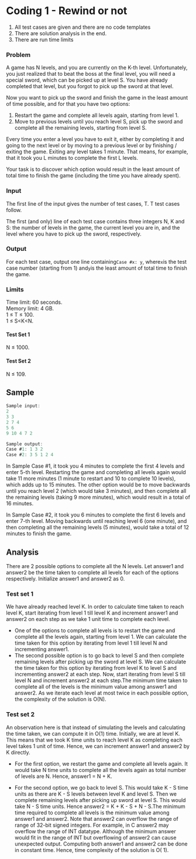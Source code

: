 # Coding 1 - Rewind or not

1. All test cases are given and there are no code templates
2. There are solution analysis in the end.
3. There are run time limits

### Problem

A game has N levels, and you are currently on the K-th level. Unfortunately, you just realized that to beat the boss
at the final level, you will need a special sword, which can be picked up at level S. You have already completed that
level, but you forgot to pick up the sword at that level.

Now you want to pick up the sword and finish the game in the least amount of time possible, and for that you have two
options:

1. Restart the game and complete all levels again, starting from level 1.
2. Move to previous levels until you reach level S, pick up the sword and complete all the remaining levels, starting
   from level S.

Every time you enter a level you have to exit it, either by completing it and going to the next level or by moving to a
previous level or by finishing / exiting the game. Exiting any level takes 1 minute. That means, for example, that it
took you L minutes to complete the first L levels.

Your task is to discover which option would result in the least amount of total time to finish the game (including the
time you have already spent).

### Input

The first line of the input gives the number of test cases, T. T test cases follow.

The first (and only) line of each test case contains three integers N, K and S: the number of levels in the game, the
current level you are in, and the level where you have to pick up the sword, respectively.

### Output

For each test case, output one line containing`Case #x: y`, where`x`is the test case number (starting from 1) and`y`is
the least amount of total time to finish the game.

### Limits

Time limit: 60 seconds.\
Memory limit: 4 GB.\
1 ≤ T ≤ 100.\
1 ≤ S<K<N.

#### Test Set 1

N ≤ 1000.

#### Test Set 2

N ≤ 109.

## Sample

```c
Sample input:
2
3 3
2 7 4
5 6
9 10 4 7 2

Sample output:
Case #1: 1 3 2
Case #2: 3 5 1 2 4
```

In Sample Case #1, it took you 4 minutes to complete the first 4 levels and enter 5-th level. Restarting the game and
completing all levels again would take 11 more minutes (1 minute to restart and 10 to complete 10 levels), which adds up
to 15 minutes. The other option would be to move backwards until you reach level 2 (which would take 3 minutes), and
then complete all the remaining levels (taking 9 more minutes), which would result in a total of 16 minutes.

In Sample Case #2, it took you 6 minutes to complete the first 6 levels and enter 7-th level. Moving backwards until
reaching level 6 (one minute), and then completing all the remaining levels (5 minutes), would take a total of 12
minutes to finish the game.

## Analysis

There are 2 possible options to complete all the N levels. Let answer1 and answer2 be the time taken to complete all
levels for each of the options respectively. Initialize answer1 and answer2 as 0.

### Test set 1

We have already reached level K. In order to calculate time taken to reach level K, start iterating from level 1 till
level K and increment answer1 and answer2 on each step as we take 1 unit time to complete each level.

- One of the options to complete all levels is to restart the game and complete all the levels again, starting from
  level 1. We can calculate the time taken for this option by iterating from level 1 till level N and incrementing
  answer1.
- The second possible option is to go back to level S and then complete remaining levels after picking up the
  sword at level S. We can calculate the time taken for this option by iterating from level K to level S and
  incrementing answer2 at each step. Now, start iterating from level S till level N and increment answer2 at each
  step.The minimum time taken to complete all of the levels is the minimum value among answer1 and answer2. As we
  iterate each level at most twice in each possible option, the complexity of the solution is O(N).

### Test set 2

An observation here is that instead of simulating the levels and calculating the time taken, we can compute it in O(1)
time. Initially, we are at level K. This means that we took K time units to reach level K as completing each level takes
1 unit of time. Hence, we can increment answer1 and answer2 by K directly.

- For the first option, we restart the game and complete all levels again. It would take N time units to complete all
  the levels again as total number of levels are N. Hence, answer1 = N + K.

- For the second option, we go back to level
  S. This would take K - S time units as there are K - S levels between level K and level S. Then we complete remaining
  levels after picking up sword at level S. This would take N - S time units. Hence answer2 = K + K - S + N - S.The
  minimum time required to complete all levels is the minimum value among answer1 and answer2. Note that answer2 can
  overflow the range of range of 32-bit signed integers. For example, in C answer2 may overflow the range of INT
  datatype. Although the minimum answer would fit in the range of INT but overflowing of answer2 can cause unexpected
  output. Computing both answer1 and answer2 can be done in constant time. Hence, time complexity of the solution is O(
  1).